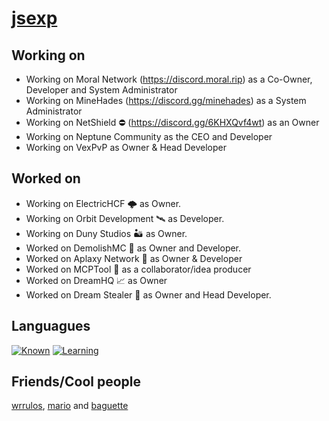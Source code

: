 # [jsexp](https://jsexp.wtf)
## Working on
- Working on Moral Network (https://discord.moral.rip) as a Co-Owner, Developer and System Administrator
- Working on MineHades (https://discord.gg/minehades) as a System Administrator
- Working on NetShield ⛔ (https://discord.gg/6KHXQvf4wt) as an Owner
- Working on Neptune Community as the CEO and Developer
- Working on VexPvP as Owner & Head Developer

## Worked on
- Working on ElectricHCF 🌩 as Owner.
- Working on Orbit Development 🛰️ as Developer.
- Working on Duny Studios 🏜️ as Owner.
- Worked on DemolishMC 🔨 as Owner and Developer.
- Worked on Aplaxy Network 🐍 as Owner & Developer
- Worked on MCPTool 🧨 as a collaborator/idea producer
- Worked on DreamHQ 📈 as Owner
- Worked on Dream Stealer 💭 as Owner and Head Developer.

## Languagues

[![Known](https://skillicons.dev/icons?i=python,java,mysql,bash)](https://skillicons.dev)
[![Learning](https://skillicons.dev/icons?i=javascript)](https://skillicons.dev)

## Friends/Cool people
[wrrulos](https://github.com/wrrulos), [mario](https://github.com/PerroDev) and [baguette](https://github.com/ZenKun-04)
